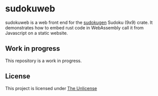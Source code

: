 # sudokuweb
sudokuweb is a web front end for the [sudokugen](https://github.com/janigbg/sudokugen) Sudoku (9x9) crate.
It demonstrates how to embed rust code in WebAssembly call it from Javascript on a static website.

## Work in progress

This repository is a work in progress.

## License

This project is licensed under [The Unlicense](UNLICENSE)